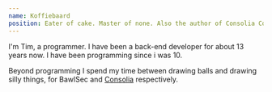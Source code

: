```yaml
---
name: Koffiebaard
position: Eater of cake. Master of none. Also the author of Consolia Comics.
---
```


I'm Tim, a programmer. I have been a back-end developer for about 13 years now. I have been programming since i was 10.

Beyond programming I spend my time between drawing balls and drawing silly things, for BawlSec and [Consolia](https://consolia-comic.com/) respectively.
